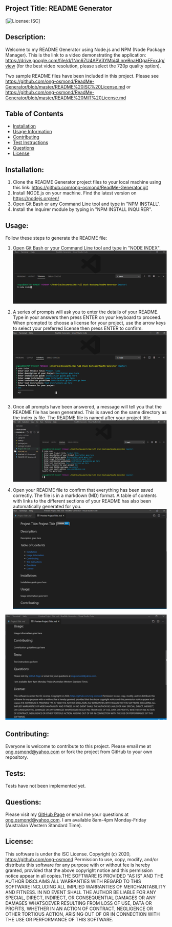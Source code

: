 ## Project Title: README Generator
[![License: ISC](https://img.shields.io/badge/License-ISC-blue.svg)]

## Description: 
Welcome to my README Generator using Node.js and NPM (Node Package Manager).
This is the link to a video demonstrating the application: https://drive.google.com/file/d/1Nm6ZU4APV3YMbj4LnreBnaHOgaFFvxJg/view (for the best video resolution, please select the 720p quality option). 

Two sample README files have been included in this project. Please see https://github.com/ong-osmond/ReadMe-Generator/blob/master/README%20ISC%20License.md or https://github.com/ong-osmond/ReadMe-Generator/blob/master/README%20MIT%20License.md

## Table of Contents 
* [Installation](#Installation) 
* [Usage Information](#Usage) 
* [Contributing](#Contributing) 
* [Test Instructions](#Tests) 
* [Questions](#Questions) 
* [License](#License)  

## Installation: 
1. Clone the README Generator project files to your local machine using this link: https://github.com/ong-osmond/ReadMe-Generator.git
2. Install NODE.js on your machine. Find the latest version on https://nodejs.org/en/
3. Open Git Bash or any Command Line tool and type in "NPM INSTALL". 
4. Install the Inquirer module by typing in "NPM INSTALL INQUIRER".

## Usage: 
Follow these steps to generate the README file:

1. Open Git Bash or your Command Line tool and type in "NODE INDEX".
![Step 1](/assets/img/01-Run-Node-Index.png)

2. A series of prompts will ask you to enter the details of your README. Type in your answers then press ENTER on your keyboard to proceed. When prompted to choose a license for your project, use the arrow keys to select your preferred license then press ENTER to confirm.
![Step 2](/assets/img/02-Enter-README-Details.png)

3. Once all prompts have been answered, a message will tell you that the README file has been generated. This is saved on the same directory as the index.js file. The README file is named after your project title.
![Step 3](/assets/img/03-README-File-Generated.png)

4. Open your README file to confirm that everything has been saved correctly. The file is in a markdown (MD) format. A table of contents with links to the different sections of your README has also been automatically generated for you. 
![Step 4 Preview 1](/assets/img/04-README-File-Preview-01.png)

![Step 4 Preview 2](/assets/img/05-README-File-Preview-02.png)

## Contributing: 
Everyone is welcome to contribute to this project. Please email me at ong.osmond@yahoo.com or fork the project from GitHub to your own repository.

## Tests: 
Tests have not been implemented yet.

## Questions: 
Please visit my [GitHub Page](https://github.com/ong-osmond/) or email me your questions at ong.osmond@yahoo.com. 
I am available 8am-4pm Monday-Friday (Australian Western Standard Time). 

## License: 
This software is under the ISC License. Copyright (c) 2020, https://github.com/ong-osmond Permission to use, copy, modify, and/or distribute this software for any purpose with or 
            without fee is hereby granted, provided that the above copyright notice and this permission notice appear in all copies.THE SOFTWARE IS PROVIDED "AS IS" AND THE AUTHOR DISCLAIMS ALL WARRANTIES WITH REGARD 
            TO THIS SOFTWARE INCLUDING ALL IMPLIED WARRANTIES OF MERCHANTABILITY AND FITNESS. 
            IN NO EVENT SHALL THE AUTHOR BE LIABLE FOR ANY SPECIAL, DIRECT, INDIRECT, OR CONSEQUENTIAL DAMAGES 
            OR ANY DAMAGES WHATSOEVER RESULTING FROM LOSS OF USE, DATA OR PROFITS, WHETHER IN AN ACTION OF CONTRACT, 
            NEGLIGENCE OR OTHER TORTIOUS ACTION, ARISING OUT OF OR IN CONNECTION WITH THE USE OR PERFORMANCE OF 
            THIS SOFTWARE. 
